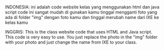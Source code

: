 INDONESIA:
ini adalah code website kelas yang menggunakan html dan java script code ini sangat mudah di gunakan kamu tinggal mengganti foto yang ada di folder "img" dengan foto kamu dan tinggal merubah name dari IXE ke kelas kamu

INGGRIS:
This is the class website code that uses HTML and Java script. This code is very easy to use. You just replace the photo in the "img" folder with your photo and just change the name from IXE to your class.
